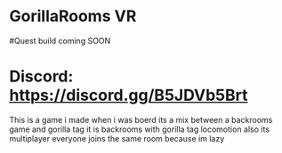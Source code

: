 # GorillaRooms VR

#Quest build coming SOON

# Discord: https://discord.gg/B5JDVb5Brt

This is a game i made when i was boerd 
its a mix between a backrooms game and gorilla tag
it is backrooms with gorilla tag locomotion 
also its multiplayer everyone joins the same room because im lazy
